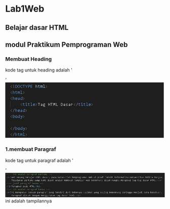 # Lab1Web
## Belajar dasar HTML
## modul Praktikum Pemprograman Web
### Membuat Heading
kode tag untuk heading adalah '<p>'
  ![gambar](Css.png)
### 1.membuat Paragraf 
kode tag untuk paragraf adalah '<p>'
![Gambar](Css1.png)
ini adalah tampilannya
